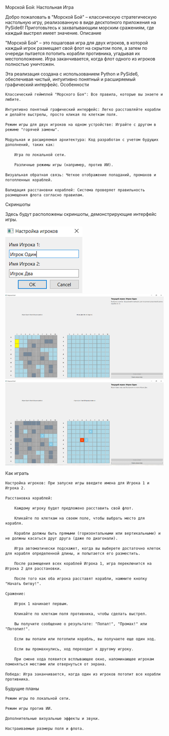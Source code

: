 Морской Бой: Настольная Игра

Добро пожаловать в "Морской Бой" – классическую стратегическую настольную игру, реализованную в виде десктопного приложения на PySide6! Приготовьтесь к захватывающим морским сражениям, где каждый выстрел имеет значение.
Описание

"Морской Бой" – это пошаговая игра для двух игроков, в которой каждый игрок размещает свой флот на скрытом поле, а затем по очереди пытается потопить корабли противника, угадывая их местоположение. Игра заканчивается, когда флот одного из игроков полностью уничтожен.

Эта реализация создана с использованием Python и PySide6, обеспечивая чистый, интуитивно понятный и расширяемый графический интерфейс.
Особенности

    Классический геймплей "Морского Боя": Все правила, которые вы знаете и любите.

    Интуитивно понятный графический интерфейс: Легко расставляйте корабли и делайте выстрелы, просто кликая по клеткам поля.

    Режим игры для двух игроков на одном устройстве: Играйте с другом в режиме "горячей замены".

    Модульная и расширяемая архитектура: Код разработан с учетом будущих дополнений, таких как:

        Игра по локальной сети.

        Различные режимы игры (например, против ИИ).

    Визуальная обратная связь: Четкое отображение попаданий, промахов и потопленных кораблей.

    Валидация расстановки кораблей: Система проверяет правильность размещения флота согласно правилам.

Скриншоты

Здесь будут расположены скриншоты, демонстрирующие интерфейс игры.

![Начало игры и ввод имен игроков](images\bagining.png 'Начало игры и ввод имен игроков')
![Фаза расстановки кораблей](images\ships_placement.png 'Фаза расстановки кораблей')
![Игровой процесс: выстрелы и результаты](images\game_process.png 'Игровой процесс: выстрелы и результаты')

Как играть

    Настройка игроков: При запуске игры введите имена для Игрока 1 и Игрока 2.

    Расстановка кораблей:

        Каждому игроку будет предложено расставить свой флот.

        Кликайте по клеткам на своем поле, чтобы выбрать место для корабля.

        Корабли должны быть прямыми (горизонтальными или вертикальными) и не должны касаться друг друга (даже по диагонали).

        Игра автоматически подскажет, когда вы выберете достаточно клеток для корабля определенной длины, и попытается его разместить.

        После размещения всех кораблей Игрока 1, игра переключится на Игрока 2 для расстановки.

        После того как оба игрока расставят корабли, нажмите кнопку "Начать битву!".

    Сражение:

        Игрок 1 начинает первым.

        Кликайте по клеткам поля противника, чтобы сделать выстрел.

        Вы получите сообщение о результате: "Попал!", "Промах!" или "Потопил!".

        Если вы попали или потопили корабль, вы получаете еще один ход.

        Если вы промахнулись, ход переходит к другому игроку.

        При смене хода появится всплывающее окно, напоминающее игрокам поменяться местами или отвернуться от экрана.

    Победа: Игра заканчивается, когда один из игроков потопит все корабли противника.

Будущие планы

    Режим игры по локальной сети.

    Режим игры против ИИ.

    Дополнительные визуальные эффекты и звуки.

    Настраиваемые размеры поля и флота.